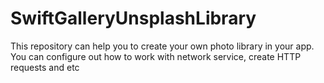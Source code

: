 # SwiftGalleryUnsplashLibrary

This repository can help you to create your own photo library in your app. 
You can configure out how to work with network service, create HTTP requests and etc 
